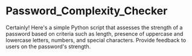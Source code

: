 # Password_Complexity_Checker
Certainly! Here's a simple Python script that assesses the strength of a password based on criteria such as length, presence of uppercase and lowercase letters, numbers, and special characters. Provide feedback to users on the password's strength.
